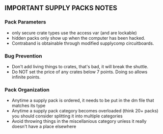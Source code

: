 



## IMPORTANT SUPPLY PACKS NOTES

### Pack Parameters
* only secure crate types use the access var (and are lockable)
* hidden packs only show up when the computer has been hacked.
* Contraband is obtainable through modified supplycomp circuitboards.

### Bug Prevention
* Don't add living things to crates, that's bad, it will break the shuttle.
* Do NOT set the price of any crates below 7 points. Doing so allows infinite points.

### Pack Organization
* Anytime a supply pack is ordered, it needs to be put in the dm file that matches its type
* Anytime a supply pack category becomes overloaded (think 20+ packs) you should consider splitting it into multiple categories
* Avoid throwing things in the miscellanious category unless it really doesn't have a place elsewhere
